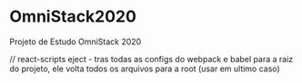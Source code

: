 # OmniStack2020
Projeto de Estudo OmniStack 2020



// react-scripts eject - tras todas as configs do webpack e babel para a raiz do projeto, ele volta todos os arquivos para a root (usar em ultimo caso)